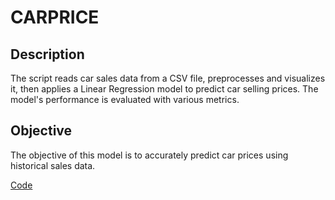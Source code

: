 # CARPRICE

## Description

The script reads car sales data from a CSV file, preprocesses and visualizes it, then applies a Linear Regression model to predict car selling prices. The model's performance is evaluated with various metrics.

## Objective
The objective of this model is to accurately predict car prices using historical sales data.

[Code](CarPrice_Regression.ipynb)
